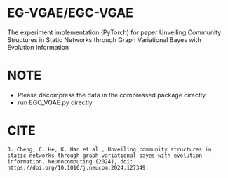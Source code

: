 # EG-VGAE/EGC-VGAE
The experiment implementation (PyTorch) for paper Unveiling Community Structures in Static Networks through Graph Variational Bayes with Evolution Information

# NOTE
- Please decompress the data in the compressed package directly
- run EGC_VGAE.py directly

# CITE
```
J. Cheng, C. He, K. Han et al., Unveiling community structures in static networks through graph variational bayes with evolution information, Neurocomputing (2024), doi: https://doi.org/10.1016/j.neucom.2024.127349.
```

